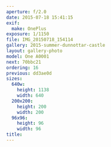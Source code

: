 ```yaml
---
aperture: f/2.0
date: 2015-07-18 15:41:15
exif:
  make: OnePlus
exposure: 1/1150
file: IMG_20150718_154114
gallery: 2015-summer-dunnottar-castle
layout: gallery-photo
model: One A0001
next: 70bbc21
ordering: 16
previous: dd3ae0d
sizes:
  640w:
    height: 1138
    width: 640
  200x200:
    height: 200
    width: 200
  96x96:
    height: 96
    width: 96
title: 
---
```


